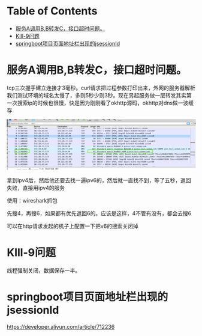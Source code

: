 # Table of Contents

* [服务A调用B,B转发C，接口超时问题。](#服务a调用bb转发c接口超时问题)
* [KIll-9问题](#kill-9问题)
* [springboot项目页面地址栏出现的jsessionId](#springboot项目页面地址栏出现的jsessionid)


# 服务A调用B,B转发C，接口超时问题。

tcp三次握手建立连接才3毫秒。curl请求把过程参数打印出来，外网的服务器解析我们测试环境的域名太慢了，多则5秒少则3秒。现在另起服务做一层转发其实第一次搜索ip的时候也很慢，快是因为刚刚看了okhttp源码，okhttp对dns做一波缓存

![1634888748464](.images/1634888748464.png)

拿到Ipv4后，然后他还要去找一遍ipv6的，然后就一直找不到，等了五秒，返回失败，直接用ipv4的服务



使用：wireshark抓包



先搜4，再搜6，如果都有优先返回6的。应该是这样，4不管有没有，都会去搜6


可以在http请求发起的机子上配置一下把v6的搜索关闭掉





# KIll-9问题 

线程强制关闭，数据保存一半。


# springboot项目页面地址栏出现的jsessionId

https://developer.aliyun.com/article/712236
